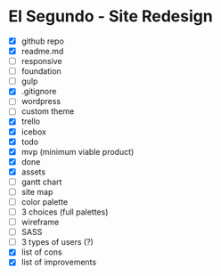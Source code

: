 # El Segundo - Site Redesign

- [x] github repo
- [x] readme.md
- [ ] responsive
- [ ] foundation
- [ ] gulp
- [x] .gitignore
- [ ] wordpress
 - [ ] custom theme
- [x] trello
 - [x] icebox
 - [x] todo
 - [x] mvp (minimum viable product)
 - [x] done
 - [x] assets
- [ ] gantt chart
- [ ] site map
- [ ] color palette
 - [ ] 3 choices (full palettes)
- [ ] wireframe
- [ ] SASS
- [ ] 3 types of users (?)
- [x] list of cons
- [x] list of improvements
